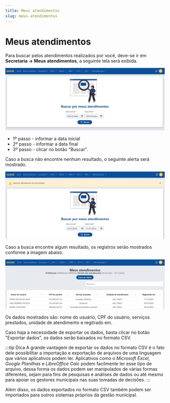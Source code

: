 ```yaml
---
title: Meus atendimentos
slug: meus-atendimentos
---
```


# Meus atendimentos

Para buscar pelos atendimentos realizados por você, deve-se ir em **Secretaria -> Meus atendimentos**, a seguinte tela será exibida.

![Buscar relatórios por período](../../static/img/modules/my-attendance/buscar.jpg)

- 1º passo - informar a data inicial
- 2º passo - informar a data final
- 3º passo - clicar no botão "Buscar".

Caso a busca não encontre nenhum resultado, o seguinte alerta será mostrado.

![alerta nenhum resultado encontrado](../../static/img/modules/my-attendance/none.jpg)

Caso a busca encontre algum resultado, os registros serão mostrados conforme a imagem abaixo.

![registros](../../static/img/modules/my-attendance/registros.jpg)

Os dados mostrados são: nome do usuário, CPF do usuário, serviços prestados, unidade de atendimento e regitrado em.

Caso haja a necessidade de exportar os dados, basta clicar no botão "Exportar dados", os dados serão baixados no formato CSV.

:::tip Dica
A grande vantagem de exportar os dados no formato CSV é o fato dele possibilitar a importação e exportação de arquivos de uma linguagem que vários aplicativos podem ler. Aplicativos como o *Microsoft Excel*, *Google Planilhas* e *LibreOffice Calc* podem facilmente ler esse tipo de arquivo, dessa forma os dados podem ser manipulados de várias formas diferentes, sejam para fins de pesquisas e análises de dados ou até mesmo para apoiar os gestores municipais nas suas tomadas de decisões.
:::

Além disso, os dados exportados no formato CSV também podem ser importados para outros sistemas próprios da gestão municipal.
